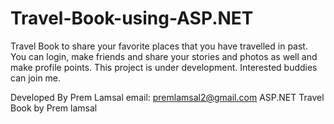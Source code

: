 # Travel-Book-using-ASP.NET
Travel Book to share your favorite places that you have travelled in past. 
You can login, make friends and share your stories and photos as well and make profile points.
This project is under development. Interested buddies can join me.

Developed By Prem Lamsal
email: premlamsal2@gmail.com
ASP.NET Travel Book by Prem lamsal
